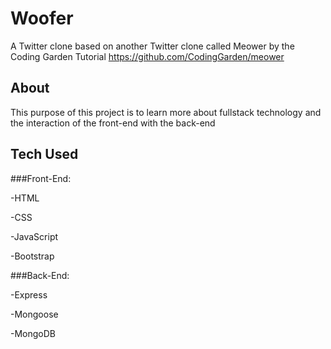 # Woofer

A Twitter clone based on another Twitter clone called Meower by the Coding Garden Tutorial
https://github.com/CodingGarden/meower

## About 

This purpose of this project is to learn more about fullstack technology and the interaction of the front-end with the back-end

## Tech Used

###Front-End:

 -HTML
 
 -CSS
 
 -JavaScript
 
 -Bootstrap
 
 ###Back-End:
 
 -Express
 
 -Mongoose
 
 -MongoDB

